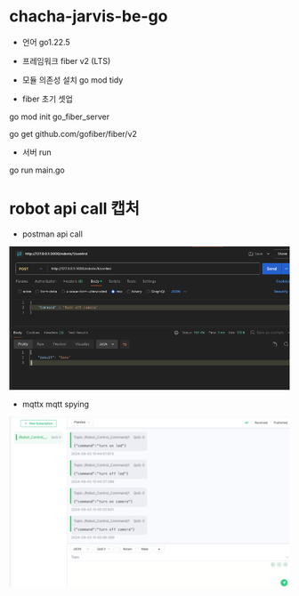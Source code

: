 # chacha-jarvis-be-go

- 언어
go1.22.5

- 프레임워크
fiber v2 (LTS)

- 모듈 의존성 설치
go mod tidy

- fiber 초기 셋업

go mod init go_fiber_server

go get github.com/gofiber/fiber/v2

- 서버 run

go run main.go


# robot api call 캡처

- postman api call

![alt text](postman_api_call.png)


- mqttx mqtt spying

![alt text](mqtt_comunicate.png)